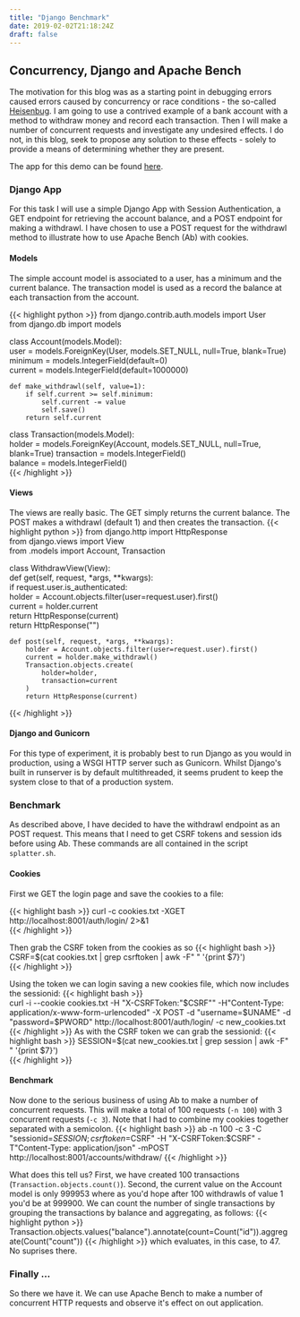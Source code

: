 ```yaml
---
title: "Django Benchmark"
date: 2019-02-02T21:18:24Z
draft: false
---
```


## Concurrency, Django and Apache Bench

The motivation for this blog was as a starting point in debugging errors caused errors caused by concurrency or race conditions - the so-called [Heisenbug](https://en.wikipedia.org/wiki/Heisenbug). <!--more--> I am going to use a contrived example of a bank account with a method to withdraw money and record each transaction. Then I will make a number of concurrent requests and investigate any undesired effects. I do not, in this blog, seek to propose any solution to these effects - solely to provide a means of determining whether they are present. 

The app for this demo can be found [here](https://github.com/wrdeman/demo-concurrency).

### Django App

For this task I will use a simple Django App with Session Authentication, a GET endpoint for retrieving the account balance, and a POST endpoint for making a withdrawl. I have chosen to use a POST request for the withdrawl method to illustrate how to use Apache Bench (Ab) with cookies.

#### Models
The simple account model is associated to a user, has a minimum and the current balance. The transaction model is used as a record the balance at each transaction from the account.


{{< highlight python >}}
from django.contrib.auth.models import User                                    
from django.db import models                                                   
                                                                               
                                                                               
class Account(models.Model):                                                   
    user = models.ForeignKey(User, models.SET_NULL, null=True, blank=True)     
    minimum = models.IntegerField(default=0)                                 
    current = models.IntegerField(default=1000000)                             
                                                                              
    def make_withdrawl(self, value=1):                                         
        if self.current >= self.minimum:                                     
            self.current -= value                                              
            self.save()                                                        
        return self.current                                                    
                                                                              
                                                                               
class Transaction(models.Model):                                               
    holder = models.ForeignKey(Account, models.SET_NULL, null=True, blank=True)
    transaction = models.IntegerField()                                        
    balance = models.IntegerField()                                        
{{< /highlight >}}

#### Views 
The views are really basic. The GET simply returns the current balance. The POST makes a withdrawl (default 1) and then creates the transaction.
{{< highlight python >}}
from django.http import HttpResponse                                           
from django.views import View                                                  
from .models import Account, Transaction                                       
                                                                               
                                                                                          
class WithdrawView(View):                                                         
    def get(self, request, *args, **kwargs):                                   
        if request.user.is_authenticated:                                      
            holder = Account.objects.filter(user=request.user).first()         
            current = holder.current                                            
            return HttpResponse(current)                                                       
        return HttpResponse("")                                                
                                                                               
    def post(self, request, *args, **kwargs):                                                    
        holder = Account.objects.filter(user=request.user).first()             
        current = holder.make_withdrawl()                                      
        Transaction.objects.create(                                            
            holder=holder,                                                     
            transaction=current                                                
        )                                                                      
        return HttpResponse(current)
{{< /highlight >}}

#### Django and Gunicorn
For this type of experiment, it is probably best to run Django as you would in production, using a WSGI HTTP server such as Gunicorn. Whilst Django's built in runserver is by default multithreaded, it seems prudent to keep the system close to that of a production system.


### Benchmark

As described above, I have decided to have the withdrawl endpoint as an POST request. This means that I need to get CSRF tokens and session ids before using Ab. These commands are all contained in the script `splatter.sh`.


#### Cookies 
First we GET the login page and save the cookies to a file:

{{< highlight bash >}}
curl -c cookies.txt -XGET http://localhost:8001/auth/login/ 2>&1               
{{< /highlight >}}

Then grab the CSRF token from the cookies as so
{{< highlight bash >}}
CSRF=$(cat cookies.txt | grep csrftoken | awk -F" " '{print $7}')              
{{< /highlight >}}

Using the token we can login saving a new cookies file, which now includes the sessionid:
{{< highlight bash >}}                                                
curl -i --cookie cookies.txt -H "X-CSRFToken:"$CSRF"" -H"Content-Type: application/x-www-form-urlencoded" -X POST -d "username=$UNAME" -d "password=$PWORD" http://localhost:8001/auth/login/ -c new_cookies.txt
{{< /highlight >}}                                                                             
As with the CSRF token we can grab the sessionid:
{{< highlight bash >}}
SESSION=$(cat new_cookies.txt | grep session | awk -F" " '{print $7}')         
{{< /highlight >}}


#### Benchmark
Now done to the serious business of using Ab to make a number of concurrent requests. This will make a total of 100 requests (`-n 100`) with 3 concurrent requests (`-c 3`). Note that I had to combine my cookies together separated with a semicolon. 
{{< highlight bash >}}
ab -n 100 -c 3 -C "sessionid=$SESSION;csrftoken=$CSRF" -H "X-CSRFToken:$CSRF" -T"Content-Type: application/json" -mPOST http://localhost:8001/accounts/withdraw/
{{< /highlight >}}

What does this tell us? First, we have created 100 transactions (`Transaction.objects.count()`). Second, the current value on the Account model is only 999953 where as you'd hope after 100 withdrawls of value 1 you'd be at 999900. We can count the number of single transactions by grouping the transactions by balance and aggregating, as follows: 
{{< highlight python >}}
Transaction.objects.values("balance").annotate(count=Count("id")).aggregate(Count("count")) 
{{< /highlight >}}
which evaluates, in this case, to 47. No suprises there.

### Finally ...
So there we have it. We can use Apache Bench to make a number of concurrent HTTP requests and observe it's effect on out application. 



